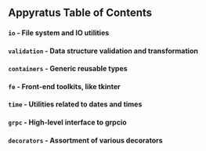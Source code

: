 Appyratus Table of Contents
---------------------------------

#### `io` - File system and IO utilities

#### `validation` - Data structure validation and transformation

#### `containers` - Generic reusable types

#### `fe` - Front-end toolkits, like tkinter

#### `time` - Utilities related to dates and times

#### `grpc` - High-level interface to grpcio

#### `decorators` - Assortment of various decorators
